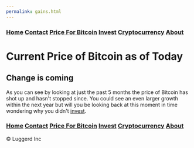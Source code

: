 ```yaml
---
permalink: gains.html
---
```


### [Home](index.md)  [Contact](contact.html) [Price For Bitcoin](gains.html) [Invest](invest.html)  [Cryptocurrency](cryptocurrency.html) [About](about.html)

# Current Price of Bitcoin as of Today

<div class="btcwdgt-chart"></div>
<script>
  (function(b,i,t,C,O,I,N) {
    window.addEventListener('load',function() {
      if(b.getElementById(C))return;
      I=b.createElement(i),N=b.getElementsByTagName(i)[0];
      I.src=t;I.id=C;N.parentNode.insertBefore(I, N);
    },false)
  })(document,'script','https://widgets.bitcoin.com/widget.js','btcwdgt');
</script>

## Change is coming
As you can see by looking at just the past 5 months the price of Bitcoin has shot up and hasn't stopped since.
You could see an even larger growth within the next year but will you be looking back at this moment in time wondering why you didn't [invest](invest.html).

### [Home](index.md)  [Contact](contact.html) [Price For Bitcoin](gains.html) [Invest](invest.html)  [Cryptocurrency](cryptocurrency.html) [About](about.html)
<div class="navbar-text pull-left">
    &copy; Luggerd Inc
    </div>
